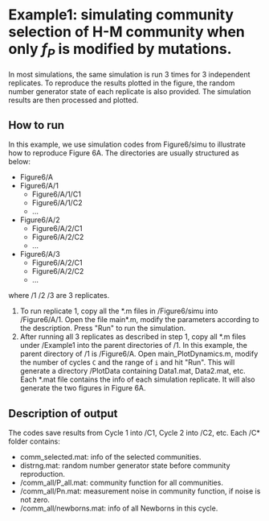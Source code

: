 # Example1: simulating community selection of H-M community when only *f<sub>P</sub>* is modified by mutations.
In most simulations, the same simulation is run 3 times for 3 independent replicates. To reproduce the results plotted in the figure, the random number generator state of each replicate is also provided. The simulation results are then processed and plotted.
## How to run
In this example, we use simulation codes from Figure6/simu to illustrate how to reproduce Figure 6A. The directories are usually structured as below:
* Figure6/A
 *  Figure6/A/1
     * Figure6/A/1/C1
     * Figure6/A/1/C2
     * ...
 *  Figure6/A/2
     * Figure6/A/2/C1
     * Figure6/A/2/C2
     * ...
 *  Figure6/A/3
     * Figure6/A/2/C1
     * Figure6/A/2/C2
     * ...

where /1 /2 /3 are 3 replicates.
1. To run replicate 1, copy all the \*.m files in /Figure6/simu into /Figure6/A/1. Open the file main\*.m, modify the parameters according to the description. Press "Run" to run the simulation.
2. After running all 3 replicates as described in step 1, copy all \*.m files under /Example1 into the parent directories of /1. In this example, the parent directory of /1 is /Figure6/A. Open main_PlotDynamics.m, modify the number of cycles `C` and the range of `i` and hit "Run". This will generate a directory /PlotData containing Data1.mat, Data2.mat, etc. Each \*.mat file contains the info of each simulation replicate. It will also generate the two figures in Figure 6A.

## Description of output
 The codes save results from Cycle 1 into /C1, Cycle 2 into /C2, etc. Each /C\* folder contains:
  * comm_selected.mat: info of the selected communities.
  * distrng.mat: random number generator state before community reproduction.
  * /comm_all/P_all.mat: community function for all communities.
  * /comm_all/Pn.mat: measurement noise in community function, if noise is not zero.
  * /comm_all/newborns.mat: info of all Newborns in this cycle.
